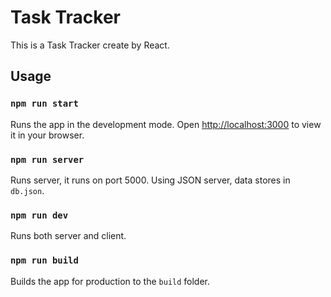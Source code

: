 # Task Tracker

This is a Task Tracker create by React.

## Usage

### `npm run start`

Runs the app in the development mode.
Open [http://localhost:3000](http://localhost:3000) to view it in your browser.

### `npm run server`

Runs server, it runs on port 5000. Using JSON server, data stores in `db.json`.

### `npm run dev`

Runs both server and client. 

### `npm run build`

Builds the app for production to the `build` folder.
